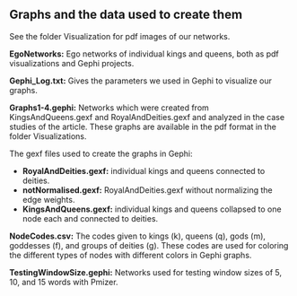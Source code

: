 ## Graphs and the data used to create them

See the folder Visualization for pdf images of our networks.

<b>EgoNetworks:</b> Ego networks of individual kings and queens, both as pdf visualizations and Gephi projects.

<b>Gephi_Log.txt:</b> Gives the parameters we used in Gephi to visualize our graphs.

<b>Graphs1-4.gephi:</b> Networks which were created from KingsAndQueens.gexf and RoyalAndDeities.gexf and analyzed in the case studies of the article. These graphs are available in the pdf format in the folder Visualizations.

The gexf files used to create the graphs in Gephi:
- <b>RoyalAndDeities.gexf:</b> individual kings and queens connected to deities.
- <b>notNormalised.gexf:</b> RoyalAndDeities.gexf without normalizing the edge weights.
- <b>KingsAndQueens.gexf:</b> individual kings and queens collapsed to one node each and connected to deities.

<b>NodeCodes.csv:</b> The codes given to kings (k), queens (q), gods (m), goddesses (f), and groups of deities (g). These codes are used for coloring the different types of nodes with different colors in Gephi graphs.

<b>TestingWindowSize.gephi:</b> Networks used for testing window sizes of 5, 10, and 15 words with Pmizer.
